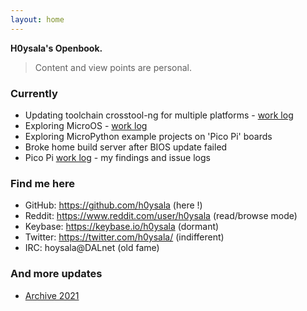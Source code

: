 ```yaml
---
layout: home
---
```


**H0ysala's Openbook.**

> Content and view points are personal.

### Currently

* Updating toolchain crosstool-ng for multiple platforms - [work log](/pages/ct-ng_logs.html) 
* Exploring MicroOS - [work log](/pages/microos_logs.html) 
* Exploring MicroPython example projects on 'Pico Pi' boards
* Broke home build server after BIOS update failed
* Pico Pi [work log](/pages/picopi_logs.html) - my findings and issue logs 

### Find me here

* GitHub:    <https://github.com/h0ysala>  (here !)
* Reddit:    <https://www.reddit.com/user/h0ysala> (read/browse mode)
* Keybase:   <https://keybase.io/h0ysala> (dormant)
* Twitter:   <https://twitter.com/h0ysala/> (indifferent)
* IRC:       hoysala@DALnet (old fame)

### And more updates

* [Archive 2021](/pages/archive-2021.html)